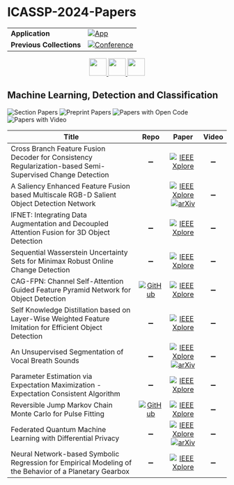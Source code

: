 # ICASSP-2024-Papers

<table>
    <tr>
        <td><strong>Application</strong></td>
        <td>
            <a href="https://huggingface.co/spaces/DmitryRyumin/NewEraAI-Papers" style="float:left;">
                <img src="https://img.shields.io/badge/🤗-NewEraAI--Papers-FFD21F.svg" alt="App" />
            </a>
        </td>
    </tr>
    <tr>
        <td><strong>Previous Collections</strong></td>
        <td>
            <a href="https://github.com/DmitryRyumin/ICASSP-2023-24-Papers/blob/main/README_2023.md">
                <img src="http://img.shields.io/badge/ICASSP-2023-0073AE.svg" alt="Conference">
            </a>
        </td>
    </tr>
</table>

<div align="center">
    <a href="https://github.com/DmitryRyumin/ICASSP-2023-24-Papers/blob/main/sections/2024/main/AASP-P4.md">
        <img src="https://cdn.jsdelivr.net/gh/DmitryRyumin/NewEraAI-Papers@main/images/left.svg" width="40" alt="" />
    </a>
    <a href="https://github.com/DmitryRyumin/ICASSP-2023-24-Papers/">
        <img src="https://cdn.jsdelivr.net/gh/DmitryRyumin/NewEraAI-Papers@main/images/home.svg" width="40" alt="" />
    </a>
    <a href="https://github.com/DmitryRyumin/ICASSP-2023-24-Papers/blob/main/sections/2024/main/MLSP-P8.md">
        <img src="https://cdn.jsdelivr.net/gh/DmitryRyumin/NewEraAI-Papers@main/images/right.svg" width="40" alt="" />
    </a>
</div>

## Machine Learning, Detection and Classification

![Section Papers](https://img.shields.io/badge/Section%20Papers-11-42BA16) ![Preprint Papers](https://img.shields.io/badge/Preprint%20Papers-3-b31b1b) ![Papers with Open Code](https://img.shields.io/badge/Papers%20with%20Open%20Code-2-1D7FBF) ![Papers with Video](https://img.shields.io/badge/Papers%20with%20Video-0-FF0000)

| **Title** | **Repo** | **Paper** | **Video** |
|-----------|:--------:|:---------:|:---------:|
| Cross Branch Feature Fusion Decoder for Consistency Regularization-based Semi-Supervised Change Detection | :heavy_minus_sign: | [![IEEE Xplore](https://img.shields.io/badge/IEEE-10446862-E4A42C.svg)](https://ieeexplore.ieee.org/document/10446862) | :heavy_minus_sign: |
| A Saliency Enhanced Feature Fusion based Multiscale RGB-D Salient Object Detection Network |  | [![IEEE Xplore](https://img.shields.io/badge/IEEE-10447807-E4A42C.svg)](https://ieeexplore.ieee.org/document/10447807) <br /> [![arXiv](https://img.shields.io/badge/arXiv-2401.11914-b31b1b.svg)](https://arxiv.org/abs/2401.11914) | :heavy_minus_sign: |
| IFNET: Integrating Data Augmentation and Decoupled Attention Fusion for 3D Object Detection | :heavy_minus_sign: | [![IEEE Xplore](https://img.shields.io/badge/IEEE-10446519-E4A42C.svg)](https://ieeexplore.ieee.org/document/10446519) | :heavy_minus_sign: |
| Sequential Wasserstein Uncertainty Sets for Minimax Robust Online Change Detection | :heavy_minus_sign: | [![IEEE Xplore](https://img.shields.io/badge/IEEE-10447503-E4A42C.svg)](https://ieeexplore.ieee.org/document/10447503) | :heavy_minus_sign: |
| CAG-FPN: Channel Self-Attention Guided Feature Pyramid Network for Object Detection | [![GitHub](https://img.shields.io/github/stars/ZY-IMU-CV/CAG-FPN_CJ_2023?style=flat)](https://github.com/ZY-IMU-CV/CAG-FPN_CJ_2023) | [![IEEE Xplore](https://img.shields.io/badge/IEEE-10448037-E4A42C.svg)](https://ieeexplore.ieee.org/document/10448037) | :heavy_minus_sign: |
| Self Knowledge Distillation based on Layer-Wise Weighted Feature Imitation for Efficient Object Detection | :heavy_minus_sign: | [![IEEE Xplore](https://img.shields.io/badge/IEEE-10446529-E4A42C.svg)](https://ieeexplore.ieee.org/document/10446529) | :heavy_minus_sign: |
| An Unsupervised Segmentation of Vocal Breath Sounds | :heavy_minus_sign: | [![IEEE Xplore](https://img.shields.io/badge/IEEE-10447657-E4A42C.svg)](https://ieeexplore.ieee.org/document/10447657) <br /> [![arXiv](https://img.shields.io/badge/arXiv-2304.03758-b31b1b.svg)](https://arxiv.org/abs/2304.03758) | :heavy_minus_sign: |
| Parameter Estimation via Expectation Maximization - Expectation Consistent Algorithm | :heavy_minus_sign: | [![IEEE Xplore](https://img.shields.io/badge/IEEE-10447082-E4A42C.svg)](https://ieeexplore.ieee.org/document/10447082) | :heavy_minus_sign: |
| Reversible Jump Markov Chain Monte Carlo for Pulse Fitting | [![GitHub](https://img.shields.io/github/stars/afredgcam/PeakProximityParameter?style=flat)](https://github.com/afredgcam/PeakProximityParameter) | [![IEEE Xplore](https://img.shields.io/badge/IEEE-10448493-E4A42C.svg)](https://ieeexplore.ieee.org/document/10448493) | :heavy_minus_sign: |
| Federated Quantum Machine Learning with Differential Privacy | :heavy_minus_sign: | [![IEEE Xplore](https://img.shields.io/badge/IEEE-10447155-E4A42C.svg)](https://ieeexplore.ieee.org/document/10447155) <br /> [![arXiv](https://img.shields.io/badge/arXiv-2310.06973-b31b1b.svg)](https://arxiv.org/abs/2310.06973) | :heavy_minus_sign: |
| Neural Network-based Symbolic Regression for Empirical Modeling of the Behavior of a Planetary Gearbox | :heavy_minus_sign: | [![IEEE Xplore](https://img.shields.io/badge/IEEE-10447625-E4A42C.svg)](https://ieeexplore.ieee.org/document/10447625) | :heavy_minus_sign: |
